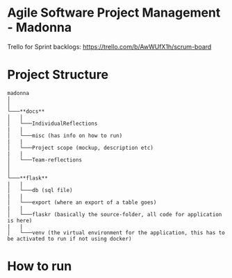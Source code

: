 # Agile Software Project Management - Madonna
Trello for Sprint backlogs: https://trello.com/b/AwWUfX1h/scrum-board

# Project Structure
```
madonna
│     
│
└───**docs**
│   │
│   └───IndividualReflections
|   |
│   └───misc (has info on how to run)
|   |
│   └───Project scope (mockup, description etc)
|   |
│   └───Team-reflections
│   
│   
└───**flask**
|   |
│   └───db (sql file)
|   |
│   └───export (where an export of a table goes)
|   |
│   └───flaskr (basically the source-folder, all code for application is here)
|   |
│   └───venv (the virtual environment for the application, this has to be activated to run if not using docker)
```

# How to run

